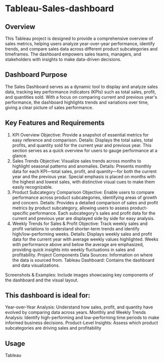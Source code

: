 # Tableau-Sales-dashboard
## Overview
This Tableau project is designed to provide a comprehensive overview of sales metrics, helping users analyze year-over-year performance, identify trends, and compare sales data across different product subcategories and timeframes. The dashboard empowers sales teams, managers, and stakeholders with insights to make data-driven decisions.

## Dashboard Purpose
The Sales Dashboard serves as a dynamic tool to display and analyze sales data, tracking key performance indicators (KPIs) such as total sales, profit, and quantities sold. With a focus on comparing current and previous year's performance, the dashboard highlights trends and variations over time, giving a clear picture of sales performance.

## Key Features and Requirements
1. KPI Overview
Objective: Provide a snapshot of essential metrics for easy reference and comparison.
Details: Displays the total sales, total profits, and quantity sold for the current year and previous year. This section serves as a quick overview for users to gauge performance at a glance.
2. Sales Trends
Objective: Visualize sales trends across months to highlight seasonal patterns and anomalies.
Details: Presents monthly data for each KPI—total sales, profit, and quantity—for both the current year and the previous year. Special emphasis is placed on months with the highest and lowest sales, with distinctive visual cues to make them easily recognizable.
3. Product Subcategory Comparison
Objective: Enable users to compare performance across product subcategories, identifying areas of growth and concern.
Details: Provides a detailed comparison of sales and profit metrics by product subcategory, allowing users to assess product-specific performance. Each subcategory's sales and profit data for the current and previous year are displayed side by side for easy analysis.
4. Weekly Trends for Sales & Profit
Objective: Track weekly sales and profit variations to understand shorter-term trends and identify high/low-performing weeks.
Details: Displays weekly sales and profit data for the current year with average weekly values highlighted. Weeks with performance above and below the average are emphasized, providing quick insights into weekly fluctuations in sales and profitability.
Project Components
Data Sources: Information on where the data is sourced from.
Tableau Dashboard: Contains  the  dashboard and data visualizations.

Screenshots & Examples: Include images showcasing key components of the dashboard  and the visual layout.

## This dashboard is ideal for:

Year-over-Year Analysis: Understand how sales, profit, and quantity have evolved by comparing data across years.
Monthly and Weekly Trends Analysis: Identify high-performing and low-performing time periods to make informed business decisions.
Product-Level Insights: Assess which product subcategories are driving sales and profitability

## Usage
Tableau
